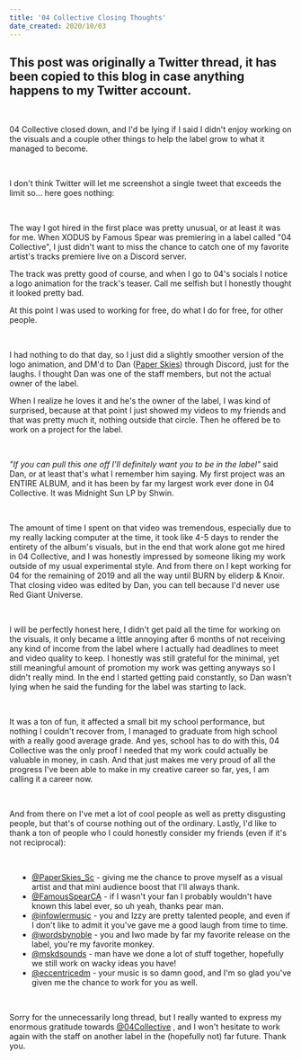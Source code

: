 ```yaml
---
title: '04 Collective Closing Thoughts'
date_created: 2020/10/03
---
```


## This post was originally a Twitter thread, it has been copied to this blog in case anything happens to my Twitter account.

<br>

04 Collective closed down, and I'd be lying if I said I didn't enjoy working on the visuals and a couple other things to help the label grow to what it managed to become.

<br>

I don't think Twitter will let me screenshot a single tweet that exceeds the limit so... here goes nothing:

<br>

The way I got hired in the first place was pretty unusual, or at least it was for me. When XODUS by Famous Spear was premiering in a label called "04 Collective", I just didn't want to miss the chance to catch one of my favorite artist's tracks premiere live on a Discord server.

The track was pretty good of course, and when I go to 04's socials I notice a logo animation for the track's teaser. Call me selfish but I honestly thought it looked pretty bad.

At this point I was used to working for free, do what I do for free, for other people.

<br>

I had nothing to do that day, so I just did a slightly smoother version of the logo animation, and DM'd to Dan ([Paper Skies](https://solo.to/paperskies)) through Discord, just for the laughs. I thought Dan was one of the staff members, but not the actual owner of the label.

When I realize he loves it and he's the owner of the label, I was kind of surprised, because at that point I just showed my videos to my friends and that was pretty much it, nothing outside that circle. Then he offered be to work on a project for the label.

<br>

_"If you can pull this one off I'll definitely want you to be in the label"_ said Dan, or at least that's what I remember him saying. My first project was an ENTIRE ALBUM, and it has been by far my largest work ever done in 04 Collective. It was Midnight Sun LP by Shwin.

<br>

The amount of time I spent on that video was tremendous, especially due to my really lacking computer at the time, it took like 4-5 days to render the entirety of the album's visuals, but in the end that work alone got me hired in 04 Collective, and I was honestly impressed by someone liking my work outside of my usual experimental style. And from there on I kept working for 04 for the remaining of 2019 and all the way until BURN by eliderp & Knoir. That closing video was edited by Dan, you can tell because I'd never use Red Giant Universe.

<br>

I will be perfectly honest here, I didn't get paid all the time for working on the visuals, it only became a little annoying after 6 months of not receiving any kind of income from the label where I actually had deadlines to meet and video quality to keep. I honestly was still grateful for the minimal, yet still meaningful amount of promotion my work was getting anyways so I didn't really mind. In the end I started getting paid constantly, so Dan wasn't lying when he said the funding for the label was starting to lack.

<br>

It was a ton of fun, it affected a small bit my school performance, but nothing I couldn't recover from, I managed to graduate from high school with a really good average grade. And yes, school has to do with this, 04 Collective was the only proof I needed that my work could actually be valuable in money, in cash. And that just makes me very proud of all the progress I've been able to make in my creative career so far, yes, I am calling it a career now.

<br>

And from there on I've met a lot of cool people as well as pretty disgusting people, but that's of course nothing out of the ordinary. Lastly, I'd like to thank a ton of people who I could honestly consider my friends (even if it's not reciprocal):

<br>

-   [@PaperSkies_Sc](https://twitter.com/PaperSkies_Sc) - giving me the chance to prove myself as a visual artist and that mini audience boost that I'll always thank.
-   [@FamousSpearCA](https://twitter.com/FamousSpearCA) - if I wasn't your fan I probably wouldn't have known this label ever, so uh yeah, thanks pear man.
-   [@infowlermusic](https://twitter.com/infowlermusic) - you and Izzy are pretty talented people, and even if I don't like to admit it you've gave me a good laugh from time to time.
-   [@wordsbynoble](https://twitter.com/wordsbynoble) - you and Iwo made by far my favorite release on the label, you're my favorite monkey.
-   [@mskdsounds](https://twitter.com/mskdsounds) - man have we done a lot of stuff together, hopefully we still work on wacky ideas you have!
-   [@eccentricedm](https://twitter.com/eccentricedm) - your music is so damn good, and I'm so glad you've given me the chance to work for you as well.

<br>

Sorry for the unnecessarily long thread, but I really wanted to express my enormous gratitude towards [@04Collective](https://twitter.com/04Collective)
, and I won't hesitate to work again with the staff on another label in the (hopefully not) far future. Thank you.

<style>
    li {
        margin-left: 1rem;
        list-style-type: disc; 
    }
</style>
